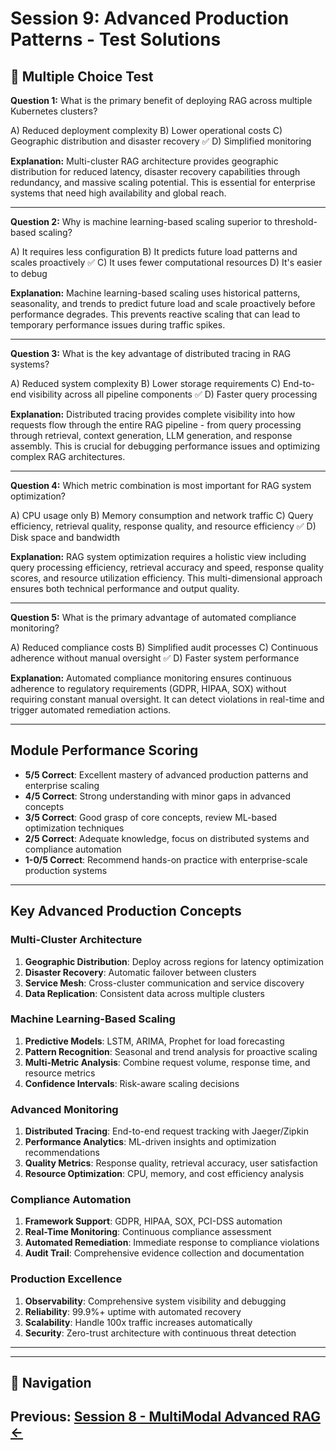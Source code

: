 # Session 9: Advanced Production Patterns - Test Solutions

## 📝 Multiple Choice Test

**Question 1:** What is the primary benefit of deploying RAG across multiple Kubernetes clusters?  

A) Reduced deployment complexity
B) Lower operational costs
C) Geographic distribution and disaster recovery ✅
D) Simplified monitoring

**Explanation:** Multi-cluster RAG architecture provides geographic distribution for reduced latency, disaster recovery capabilities through redundancy, and massive scaling potential. This is essential for enterprise systems that need high availability and global reach.

---

**Question 2:** Why is machine learning-based scaling superior to threshold-based scaling?  

A) It requires less configuration
B) It predicts future load patterns and scales proactively ✅
C) It uses fewer computational resources
D) It's easier to debug

**Explanation:** Machine learning-based scaling uses historical patterns, seasonality, and trends to predict future load and scale proactively before performance degrades. This prevents reactive scaling that can lead to temporary performance issues during traffic spikes.

---

**Question 3:** What is the key advantage of distributed tracing in RAG systems?  

A) Reduced system complexity
B) Lower storage requirements
C) End-to-end visibility across all pipeline components ✅
D) Faster query processing

**Explanation:** Distributed tracing provides complete visibility into how requests flow through the entire RAG pipeline - from query processing through retrieval, context generation, LLM generation, and response assembly. This is crucial for debugging performance issues and optimizing complex RAG architectures.

---

**Question 4:** Which metric combination is most important for RAG system optimization?  

A) CPU usage only
B) Memory consumption and network traffic
C) Query efficiency, retrieval quality, response quality, and resource efficiency ✅
D) Disk space and bandwidth

**Explanation:** RAG system optimization requires a holistic view including query processing efficiency, retrieval accuracy and speed, response quality scores, and resource utilization efficiency. This multi-dimensional approach ensures both technical performance and output quality.

---

**Question 5:** What is the primary advantage of automated compliance monitoring?  

A) Reduced compliance costs
B) Simplified audit processes
C) Continuous adherence without manual oversight ✅
D) Faster system performance

**Explanation:** Automated compliance monitoring ensures continuous adherence to regulatory requirements (GDPR, HIPAA, SOX) without requiring constant manual oversight. It can detect violations in real-time and trigger automated remediation actions.

---

## Module Performance Scoring

- **5/5 Correct**: Excellent mastery of advanced production patterns and enterprise scaling
- **4/5 Correct**: Strong understanding with minor gaps in advanced concepts
- **3/5 Correct**: Good grasp of core concepts, review ML-based optimization techniques
- **2/5 Correct**: Adequate knowledge, focus on distributed systems and compliance automation
- **1-0/5 Correct**: Recommend hands-on practice with enterprise-scale production systems

---

## Key Advanced Production Concepts

### Multi-Cluster Architecture
1. **Geographic Distribution**: Deploy across regions for latency optimization
2. **Disaster Recovery**: Automatic failover between clusters
3. **Service Mesh**: Cross-cluster communication and service discovery
4. **Data Replication**: Consistent data across multiple clusters

### Machine Learning-Based Scaling
1. **Predictive Models**: LSTM, ARIMA, Prophet for load forecasting
2. **Pattern Recognition**: Seasonal and trend analysis for proactive scaling
3. **Multi-Metric Analysis**: Combine request volume, response time, and resource metrics
4. **Confidence Intervals**: Risk-aware scaling decisions

### Advanced Monitoring
1. **Distributed Tracing**: End-to-end request tracking with Jaeger/Zipkin
2. **Performance Analytics**: ML-driven insights and optimization recommendations
3. **Quality Metrics**: Response quality, retrieval accuracy, user satisfaction
4. **Resource Optimization**: CPU, memory, and cost efficiency analysis

### Compliance Automation
1. **Framework Support**: GDPR, HIPAA, SOX, PCI-DSS automation
2. **Real-Time Monitoring**: Continuous compliance assessment
3. **Automated Remediation**: Immediate response to compliance violations
4. **Audit Trail**: Comprehensive evidence collection and documentation

### Production Excellence
1. **Observability**: Comprehensive system visibility and debugging
2. **Reliability**: 99.9%+ uptime with automated recovery
3. **Scalability**: Handle 100x traffic increases automatically
4. **Security**: Zero-trust architecture with continuous threat detection

---
---

## 🧭 Navigation

**Previous:** [Session 8 - MultiModal Advanced RAG ←](Session8_MultiModal_Advanced_RAG.md)
---

